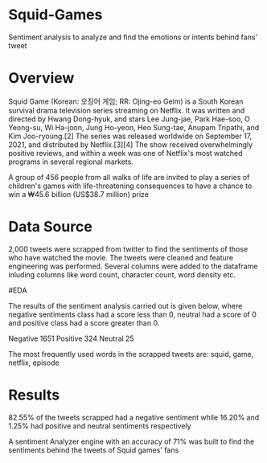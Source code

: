 # Squid-Games
Sentiment analysis to analyze and find the emotions or intents behind fans' tweet


# Overview
Squid Game (Korean: 오징어 게임; RR: Ojing-eo Geim) is a South Korean survival drama television series streaming on Netflix. It was written and directed by Hwang Dong-hyuk, and stars Lee Jung-jae, Park Hae-soo, O Yeong-su, Wi Ha-joon, Jung Ho-yeon, Heo Sung-tae, Anupam Tripathi, and Kim Joo-ryoung.[2] The series was released worldwide on September 17, 2021, and distributed by Netflix.[3][4] The show received overwhelmingly positive reviews, and within a week was one of Netflix's most watched programs in several regional markets.

A group of 456 people from all walks of life are invited to play a series of children's games with life-threatening consequences to have a chance to win a ₩45.6 billion (US$38.7 million) prize


# Data Source

2,000 tweets were scrapped from twitter to find the sentiments of those who have watched the movie. The tweets were cleaned and feature engineering was performed. Several columns were added to the dataframe inluding columns like word count, character count, word density etc.


#EDA

The results of the sentiment analysis carried out is given below, where negative sentiments class had a score less than 0, neutral had a score of 0 and positive class had a score greater than 0. 

Negative    1651
Positive     324
Neutral       25

The most frequently used words in the scrapped tweets are: squid, game, netflix, episode

# Results

82.55% of the tweets scrapped had a negative sentiment while 16.20% and 1.25% had positive and neutral sentiments respectively

A sentiment Analyzer engine with an accuracy of 71% was built to find the sentiments behind the tweets of Squid games' fans
